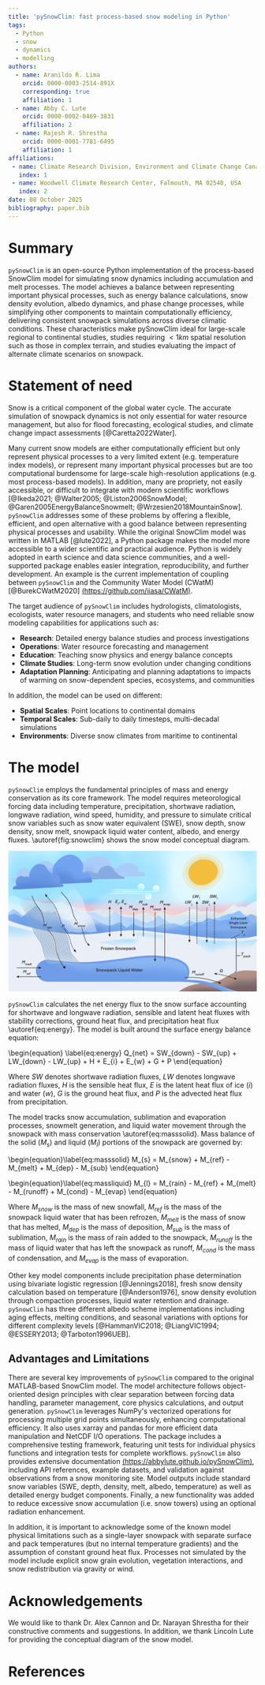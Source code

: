 ```yaml
---
title: 'pySnowClim: fast process-based snow modeling in Python'
tags:
  - Python
  - snow
  - dynamics
  - modelling
authors:
  - name: Aranildo R. Lima
    orcid: 0000-0003-2514-891X
    corresponding: true
    affiliation: 1
  - name: Abby C. Lute
    orcid: 0000-0002-0469-3831
    affiliation: 2
  - name: Rajesh R. Shrestha
    orcid: 0000-0001-7781-6495
    affiliation: 1
affiliations:
 - name: Climate Research Division, Environment and Climate Change Canada, Victoria, BC, Canada
   index: 1
 - name: Woodwell Climate Research Center, Falmouth, MA 02540, USA
   index: 2
date: 08 October 2025
bibliography: paper.bib
---
```


# Summary

`pySnowClim` is an open-source Python implementation of the process-based SnowClim
model for simulating snow dynamics including accumulation and melt processes.
The model achieves a balance between representing important physical processes, such as
energy balance calculations, snow density evolution, albedo dynamics,
and phase change processes, while simplifying other components to maintain
computationally efficiency, delivering consistent snowpack
simulations across diverse climatic conditions.
These characteristics make pySnowClim ideal for large-scale regional to continental
studies, studies requiring $< 1km$ spatial resolution such as those in complex terrain,
and studies evaluating the impact of alternate climate scenarios on snowpack.


# Statement of need

Snow is a critical component of the global water cycle.
The accurate simulation of snowpack dynamics is not only essential for
water resource management,
but also for flood forecasting, ecological studies, and climate change impact assessments
[@Caretta2022Water].

Many current snow models are either computationally efficient but only represent
physical processes to a very limited extent (e.g. temperature index models),
or represent many important physical processes but are too computational
burdensome for large-scale high-resolution applications (e.g. most process-based models).
In addition, many are propriety, not easily accessible, or difficult to integrate
with modern scientific workflows
[@Ikeda2021; @Walter2005; @Liston2006SnowModel; @Garen2005EnergyBalanceSnowmelt; @Wrzesien2018MountainSnow].
`pySnowClim` addresses some of these problems by offering a flexible,
efficient, and open alternative with a good balance between representing physical processes and usability.
While the original SnowClim model was written in MATLAB [@lute2022],
a Python package makes the model more accessible to a wider scientific and practical audience.
Python is widely adopted in earth science and data science communities,
and a well-supported package enables easier integration, reproducibility,
and further development.
An example is the current implementation of coupling between
`pySnowClim` and the Community Water Model (CWatM) [@BurekCWatM2020]
[(https://github.com/iiasa/CWatM)](https://github.com/iiasa/CWatM).

The target audience of `pySnowClim` includes hydrologists, climatologists,
ecologists, water resource managers,
and students who need reliable snow modeling capabilities for applications such as:

- **Research**: Detailed energy balance studies and process investigations
- **Operations**: Water resource forecasting and management
- **Education**: Teaching snow physics and energy balance concepts
- **Climate Studies**: Long-term snow evolution under changing conditions
- **Adaptation Planning**: Anticipating and planning adaptations to impacts of warming on snow-dependent species, ecosystems, and communities

In addition, the model can be used on different:

- **Spatial Scales**: Point locations to continental domains
- **Temporal Scales**: Sub-daily to daily timesteps, multi-decadal simulations
- **Environments**: Diverse snow climates from maritime to continental


# The model

`pySnowClim` employs the fundamental principles of mass and energy conservation as its core framework.
The model requires meteorological forcing data including temperature,
precipitation, shortwave radiation, longwave radiation, wind speed, humidity,
and pressure to simulate critical snow variables such as snow water equivalent (SWE),
snow depth, snow density, snow melt, snowpack liquid water content, albedo, and energy fluxes.
\autoref{fig:snowclim} shows the snow model conceptual diagram.

![Snow model conceptual diagram. Solid black arrows indicate mass fluxes and dashed black arrows indicate energy fluxes. $T_s$ is snow surface temperature and $T_{pack}$ is the temperature of the snowpack. \label{fig:snowclim}](snowclim.png)


`pySnowClim` calculates the net energy flux to the snow surface accounting for
shortwave and longwave radiation, sensible and latent heat fluxes with
stability corrections, ground heat flux, and precipitation heat flux \autoref{eq:energy}.
The model is built around the surface energy balance equation:

\begin{equation}
\label{eq:energy}
   Q_{net} = SW_{down} - SW_{up} + LW_{down} - LW_{up} + H + E_{i} + E_{w} + G + P
\end{equation}


Where $SW$ denotes shortwave radiation fluxes, $LW$ denotes longwave radiation fluxes,
$H$ is the sensible heat flux, $E$ is the latent heat flux of ice ($i$) and water ($w$),
$G$ is the ground heat flux, and $P$ is the advected heat flux from precipitation.


The model tracks snow accumulation, sublimation and evaporation processes,
snowmelt generation, and liquid water movement through the snowpack with mass conservation \autoref{eq:masssolid}.
Mass balance of the solid $(M_{s})$ and liquid $(M_{l})$ portions of the snowpack are governed by:

\begin{equation}\label{eq:masssolid}
   M_{s} = M_{snow} + M_{ref} - M_{melt} + M_{dep} - M_{sub}
\end{equation}

\begin{equation}\label{eq:massliquid}
   M_{l} = M_{rain} - M_{ref} + M_{melt} - M_{runoff} + M_{cond} - M_{evap}
\end{equation}

Where $M_{snow}$ is the mass of new snowfall,
$M_{ref}$ is the mass of the snowpack liquid water that has been refrozen,
$M_{melt}$ is the mass of snow that has melted, $M_{dep}$ is the mass of deposition,
$M_{sub}$ is the mass of sublimation, $M_{rain}$ is the mass of rain added to the snowpack,
$M_{runoff}$ is the mass of liquid water that has left the snowpack as runoff,
$M_{cond}$ is the mass of condensation, and $M_{evap}$ is the mass of evaporation.


Other key model components include precipitation phase determination using bivariate logistic regression [@Jennings2018],
fresh snow density calculation based on temperature [@Anderson1976],
snow density evolution through compaction processes, liquid water retention and drainage.
`pySnowClim` has three different albedo scheme implementations
including aging effects,
melting conditions, and seasonal variations with options for different complexity levels
[@HammanVIC2018; @LiangVIC1994; @ESSERY2013; @Tarboton1996UEB].


## Advantages and Limitations

There are several key improvements of `pySnowClim` compared to the original MATLAB-based SnowClim model.
The model architecture follows object-oriented design principles with clear
separation between forcing data handling, parameter management,
core physics calculations, and output generation.
`pySnowClim` leverages NumPy's vectorized operations for processing multiple grid points simultaneously, enhancing computational efficiency.
It also uses xarray and pandas for more efficient data manipulation and NetCDF I/O operations.
The package includes a comprehensive testing framework, featuring unit tests for individual physics functions and integration tests for complete workflows.
`pySnowClim` also provides extensive documentation
[(https://abbylute.github.io/pySnowClim)](https://abbylute.github.io/pySnowClim),
including API references, example datasets, and validation against observations from a snow monitoring site.
Model outputs include standard snow variables (SWE, depth, density, melt, albedo, temperature)
as well as detailed energy budget components.
Finally, a new functionality was added to reduce excessive snow accumulation
(i.e. snow towers) using
an optional radiation enhancement.

In addition, it is important to acknowledge some of the known model physical limitations
such as a single-layer snowpack with separate surface and pack temperatures
(but no internal temperature gradients) and the assumption of constant ground heat flux.
Processes not simulated by the model include explicit snow grain evolution,
vegetation interactions, and snow redistribution via gravity or wind.

# Acknowledgements

We would like to thank Dr. Alex Cannon and Dr. Narayan Shrestha
for their constructive comments and suggestions.
In addition, we thank Lincoln Lute for providing the conceptual diagram of the
snow model.

# References
